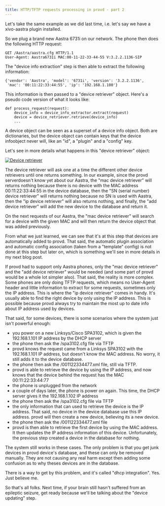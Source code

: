 ```yaml
---
title: HTTP/TFTP requests processing in provd - part 2
---
```


Let's take the same example as we did last time, i.e. let's say we have a xivo-aastra plugin
installed.

So we plug a brand new Aastra 6731i on our network. The phone then does the following HTTP request:

```
GET /Aastra/aastra.cfg HTTP/1.1
User-Agent: Aastra6731i MAC:00-11-22-33-44-55 V:3.2.2.1136-SIP
```

The "device info extraction" step is then able to extract the following information:

```
{'vendor': 'Aastra', 'model': '6731i', 'version': '3.2.2.1136',
 'mac': '00:11:22:33:44:55', 'ip': '192.168.1.100'}
```

This information is then passed to a "device retriever" object. Here's a pseudo code version of what
it looks like:

```
def process_request(request):
    device_info = device_info_extractor.extract(request)
    device = device_retriever.retrieve(device_info)
    ...
```

A device object can be seen as a superset of a device info object. Both are dictionaries, but the
device object can contain keys that the device infoobject never will, like an "id", a "plugin" and a
"config" key.

Let's see in more details what happens in this "device retriever" object:

[![Device
retriever](/images/blog/provd/device-retriever_m.jpg 'Device retriever, avr. 2012')](/images/blog/provd/device-retriever.png 'Device retriever')

The device retriever will ask one at a time the different other device retrievers until one returns
something. In our example, since the provd serverdoesn't know yet about our Aastra, the "mac device
retriever" will returns nothing because there is no device with the MAC address 00:11:22:33:44:55 in
the device database, then the "SN (serial number) device retriever" will returns nothing because no
SN is used with Aastra, then the "ip device retriever" will also returns nothing, and finally, the
"add device retriever" will add the new device to the database and return it.

On the next requests of our Aastra, the "mac device retriever" will search for a device with the
given MAC and will then return the device object that was added previously.

From what we just learned, we can see that it's at this step that devices are automatically added to
provd. That said, the automatic plugin association and automatic config association (taken from a
"template" config) is not done at this step but later on, which is something we'll see in more
details in my next blog post.

If provd had to support only Aastra phones, only the "mac device retriever" and the "add device
retriever" would be needed (and some part of provd would be a whole lot simpler also). That said,
the reality is more complex. Some phones are only doing TFTP requests, which means no User-Agent
header and little information to extract for some requests, sometimes only the IP address. This is
where the "ip device retriever" comes in handy. It's usually able to find the right device by only
using the IP address. This is possible because provd always try to maintain the most up to date info
about IP address used by devices.

That said, for some devices, there is some scenarios where the system just isn't powerful enough:

- you power on a new Linksys/Cisco SPA3102, which is given the 192.168.1.101 IP address by the DHCP
  server
- the phone then ask the /spa3102.cfg file via TFTP
- provd knows the request came from a Linksys SPA3102 with the 192.168.1.101 IP address, but doesn't
  know the MAC address. No worry, it still adds it to the device database.
- the phone then ask the /001122334477.xml file, still via TFTP.
- provd is able to retrieve the device by using the IP address, and now knows that the device behind
  the request has the MAC 00:11:22:33:44:77
- the phone is unplugged from the network
- a couple of days later, the phone is power on again. This time, the DHCP server gives it the
  192.168.1.102 IP address
- the phone then ask the /spa3102.cfg file via TFTP
- the only information that can used to retrieve the device is the IP address. That said, no device
  in the device database use this IP address. provd will then create a new device, believing its a
  new device.
- the phone then ask the /001122334477.xml file
- provd is then able to retrieve the first device by using the MAC address. It then updates the IP
  address information of this device. Unfortunately, the previous step created a device in the
  database for nothing.

The system still works in these cases. The only problem is that you get junk devices in provd
device's database, and these can only be removed manually. They are not causing any real harm except
then adding some confusion as to why theses devices are in the database.

There is a way to get by this problem, and it's called "dhcp integration". Yes. Just believe me.

So that's all folks. Next time, if your brain still hasn't suffered from an epileptic seizure, get
ready because we'll be talking about the "device updating" step.

